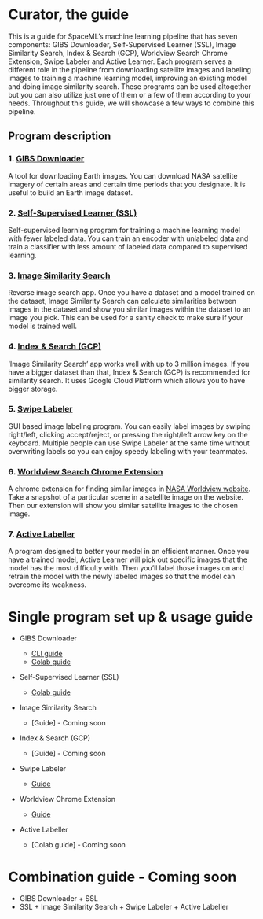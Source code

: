 # Curator, the guide
This is a guide for SpaceML’s machine learning pipeline that has seven components:  GIBS Downloader, Self-Supervised Learner (SSL), Image Similarity Search, Index & Search (GCP), Worldview Search Chrome Extension, Swipe Labeler and Active Learner. Each program serves a different role in the pipeline from downloading satellite images and labeling images to training a machine learning model, improving an existing model and doing image similarity search. These programs can be used altogether but you can also utilize just one of them or a few of them according to your needs. Throughout this guide, we will showcase a few ways to combine this pipeline.

## Program description
### 1. [GIBS Downloader](https://github.com/spaceml-org/GIBS-Downloader)
A tool for downloading Earth images. You can download NASA satellite imagery of certain areas and certain time periods that you designate. It is useful to build an Earth image dataset.

### 2. [Self-Supervised Learner (SSL)](https://github.com/spaceml-org/Self-Supervised-Learner)
Self-supervised learning program for training a machine learning model with fewer labeled data. You can train an encoder with unlabeled data and train a classifier with less amount of labeled data compared to supervised learning.

### 3. [Image Similarity Search](https://github.com/spaceml-org/Image-Similarity-Search)
Reverse image search app. Once you have a dataset and a model trained on the dataset, Image Similarity Search can calculate similarities between images in the dataset and show you similar images within the dataset to an image you pick. This can be used for a sanity check to make sure if your model is trained well.

### 4. [Index & Search (GCP)](https://github.com/spaceml-org/Scalable-Similarity-Search-with-GCP)
‘Image Similarity Search’ app works well with up to 3 million images. If you have a bigger dataset than that, Index & Search (GCP) is recommended for similarity search. It uses Google Cloud Platform which allows you to have bigger storage.

### 5. [Swipe Labeler](https://github.com/spaceml-org/Swipe-Labeler)
GUI based image labeling program. You can easily label images by swiping right/left, clicking accept/reject, or pressing the right/left arrow key on the keyboard. Multiple people can use Swipe Labeler at the same time without overwriting labels so you can enjoy speedy labeling with your teammates.  


### 6. [Worldview Search Chrome Extension](https://github.com/spaceml-org/Worldviewsearch-Chrome-Extension)
A chrome extension for finding similar images in [NASA Worldview website](https://worldview.earthdata.nasa.gov/). Take a snapshot of a particular scene in a satellite image on the website. Then our extension will show you similar satellite images to the chosen image.

### 7. [Active Labeller](https://github.com/spaceml-org/Active-Labeller)
A program designed to better your model in an efficient manner. Once you have a trained model, Active Learner will pick out specific images that the model has the most difficulty with. Then you’ll label those images on and retrain the model with the newly labeled images so that the model can overcome its weakness.


# Single program set up & usage guide
- GIBS Downloader
  * [CLI guide](https://github.com/spaceml-org/Curator-the-guide/blob/main/Single_Usage_Guide/GIBS_Downloader.md)
  * [Colab guide](https://github.com/spaceml-org/GIBS-Downloader/blob/main/notebooks/GIBS_Downloader_Demo.ipynb)

- Self-Supervised Learner (SSL)
  * [Colab guide](https://github.com/spaceml-org/Self-Supervised-Learner/blob/simsiam/tutorials/PythonColabTutorial_Merced.ipynb)

- Image Similarity Search
  * [Guide] - Coming soon
 
- Index & Search (GCP)
  * [Guide] - Coming soon
  
- Swipe Labeler
  * [Guide](https://github.com/spaceml-org/Curator-the-guide/blob/main/Single_Usage_Guide/Swipe_Labeler.md)

- Worldview Chrome Extension
  * [Guide](https://github.com/spaceml-org/Curator-the-guide/blob/main/Single_Usage_Guide/Worldview_Chrome_Extension.md)

- Active Labeller
  * [Colab guide] - Coming soon

# Combination guide - Coming soon
- GIBS Downloader + SSL
- SSL + Image Similarity Search + Swipe Labeler + Active Labeller
